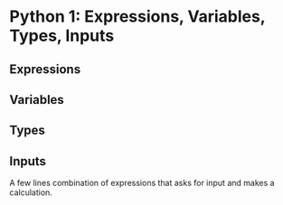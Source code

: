 # Python 1: Expressions, Variables, Types, Inputs

## Expressions

## Variables

## Types

## Inputs

A few lines combination of expressions that asks for input and makes a calculation.  
